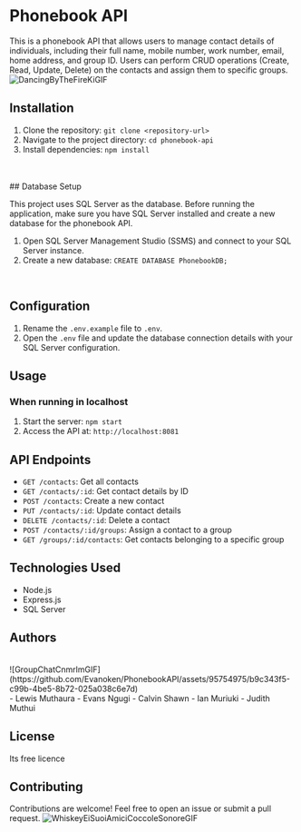 # Phonebook API

This is a phonebook API that allows users to manage contact details of individuals, including their full name, mobile number, work number, email, home address, and group ID. Users can perform CRUD operations (Create, Read, Update, Delete) on the contacts and assign them to specific groups.
<br>
![DancingByTheFireKiGIF](https://github.com/Evanoken/PhonebookAPI/assets/95754975/9bd19b21-9223-4168-ac49-7320e349a432)
<br>

## Installation

1. Clone the repository: `git clone <repository-url>`
2. Navigate to the project directory: `cd phonebook-api`
3. Install dependencies: `npm install`
<br>
<br>
## Database Setup

This project uses SQL Server as the database. Before running the application, make sure you have SQL Server installed and create a new database for the phonebook API.

1. Open SQL Server Management Studio (SSMS) and connect to your SQL Server instance.
2. Create a new database: `CREATE DATABASE PhonebookDB;`
<br>

## Configuration

1. Rename the `.env.example` file to `.env`.
2. Open the `.env` file and update the database connection details with your SQL Server configuration.

## Usage
### When running in localhost
1. Start the server: `npm start`
2. Access the API at: `http://localhost:8081`

## API Endpoints

- `GET /contacts`: Get all contacts
- `GET /contacts/:id`: Get contact details by ID
- `POST /contacts`: Create a new contact
- `PUT /contacts/:id`: Update contact details
- `DELETE /contacts/:id`: Delete a contact
- `POST /contacts/:id/groups`: Assign a contact to a group
- `GET /groups/:id/contacts`: Get contacts belonging to a specific group

## Technologies Used

- Node.js
- Express.js
- SQL Server

## Authors
<br>
![GroupChatCnmrlmGIF](https://github.com/Evanoken/PhonebookAPI/assets/95754975/b9c343f5-c99b-4be5-8b72-025a038c6e7d)
<br>
- Lewis Muthaura
- Evans Ngugi
- Calvin Shawn
- Ian Muriuki
- Judith Muthui

## License

Its free licence

## Contributing

Contributions are welcome! Feel free to open an issue or submit a pull request.
![WhiskeyEiSuoiAmiciCoccoleSonoreGIF](https://github.com/Evanoken/PhonebookAPI/assets/95754975/da6b9803-3c7b-4f9a-bf10-5ba7d8ff46f6)


